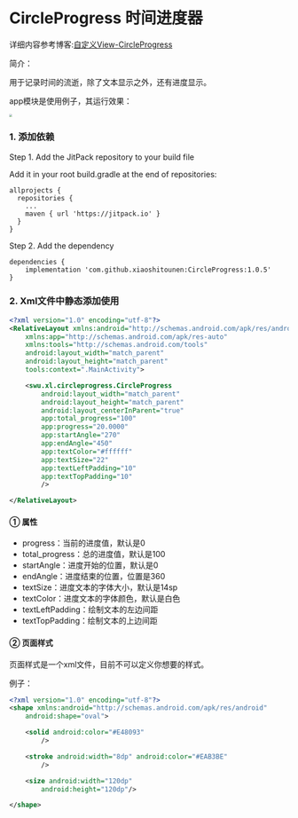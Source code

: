 # CircleProgress 时间进度器

详细内容参考博客:[自定义View-CircleProgress](https://fanandjiu.com/%E8%87%AA%E5%AE%9A%E4%B9%89View-CircleProgress/)

简介：

用于记录时间的流逝，除了文本显示之外，还有进度显示。

app模块是使用例子，其运行效果：

<img src="https://android-1300729795.cos.ap-chengdu.myqcloud.com/project/Self_View/CircleProgress/circle_progress.jpg" style="zoom:33%;" />


### 1. 添加依赖

Step 1. Add the JitPack repository to your build file

Add it in your root build.gradle at the end of repositories:
~~~
allprojects {
  repositories {
    ...
    maven { url 'https://jitpack.io' }
  }
}
~~~

Step 2. Add the dependency
~~~
dependencies {
    implementation 'com.github.xiaoshitounen:CircleProgress:1.0.5'
}
~~~

### 2. Xml文件中静态添加使用

~~~xml
<?xml version="1.0" encoding="utf-8"?>
<RelativeLayout xmlns:android="http://schemas.android.com/apk/res/android"
    xmlns:app="http://schemas.android.com/apk/res-auto"
    xmlns:tools="http://schemas.android.com/tools"
    android:layout_width="match_parent"
    android:layout_height="match_parent"
    tools:context=".MainActivity">

    <swu.xl.circleprogress.CircleProgress
        android:layout_width="match_parent"
        android:layout_height="match_parent"
        android:layout_centerInParent="true"
        app:total_progress="100"
        app:progress="20.0000"
        app:startAngle="270"
        app:endAngle="450"
        app:textColor="#ffffff"
        app:textSize="22"
        app:textLeftPadding="10"
        app:textTopPadding="10"
        />

</RelativeLayout>
~~~

#### ① 属性

- progress：当前的进度值，默认是0
- total_progress：总的进度值，默认是100
- startAngle：进度开始的位置，默认是0
- endAngle：进度结束的位置，位置是360
- textSize：进度文本的字体大小，默认是14sp
- textColor：进度文本的字体颜色，默认是白色
- textLeftPadding：绘制文本的左边间距
- textTopPadding：绘制文本的上边间距

#### ② 页面样式

页面样式是一个xml文件，目前不可以定义你想要的样式。

例子：
~~~xml
<?xml version="1.0" encoding="utf-8"?>
<shape xmlns:android="http://schemas.android.com/apk/res/android"
    android:shape="oval">

    <solid android:color="#E48093"
        />

    <stroke android:width="8dp" android:color="#EAB3BE"
        />

    <size android:width="120dp"
        android:height="120dp"/>

</shape>
~~~
